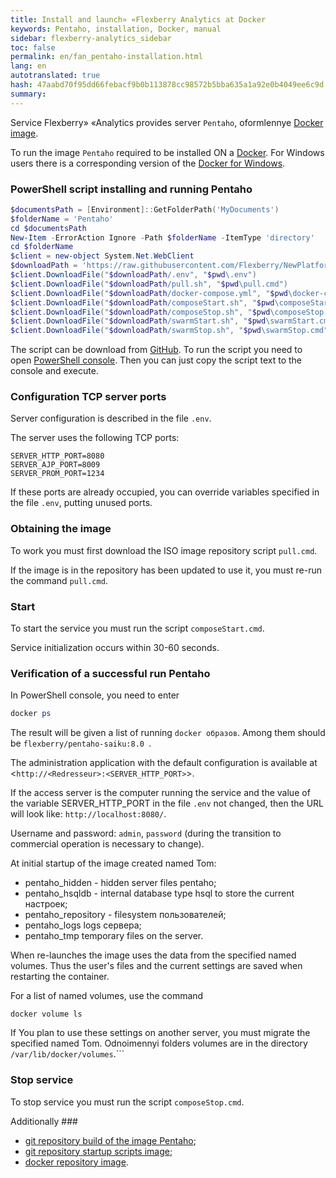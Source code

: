 ```yaml
--- 
title: Install and launch» «Flexberry Analytics at Docker 
keywords: Pentaho, installation, Docker, manual 
sidebar: flexberry-analytics_sidebar 
toc: false 
permalink: en/fan_pentaho-installation.html 
lang: en 
autotranslated: true 
hash: 47aabd70f95dd66febacf9b0b113878cc98572b5bba635a1a92e0b4049ee6c9d 
summary: 
--- 
```


Service Flexberry» «Analytics provides server `Pentaho`, oformlennye [Docker image](https://hub.docker.com/r/flexberry/pentaho/). 

To run the image `Pentaho` required to be installed ON a [Docker](https://docs.docker.com). For Windows users there is a corresponding version of the [Docker for Windows](https://docs.docker.com/docker-for-windows/install/). 

### PowerShell script installing and running Pentaho 

```powershell
$documentsPath = [Environment]::GetFolderPath('MyDocuments')
$folderName = 'Pentaho'
cd $documentsPath
New-Item -ErrorAction Ignore -Path $folderName -ItemType 'directory'
cd $folderName
$client = new-object System.Net.WebClient
$downloadPath = 'https://raw.githubusercontent.com/Flexberry/NewPlatform.Flexberry.Analytics/master/pentaho' 
$client.DownloadFile("$downloadPath/.env", "$pwd\.env")
$client.DownloadFile("$downloadPath/pull.sh", "$pwd\pull.cmd")
$client.DownloadFile("$downloadPath/docker-compose.yml", "$pwd\docker-compose.yml")
$client.DownloadFile("$downloadPath/composeStart.sh", "$pwd\composeStart.cmd")
$client.DownloadFile("$downloadPath/composeStop.sh", "$pwd\composeStop.cmd")
$client.DownloadFile("$downloadPath/swarmStart.sh", "$pwd\swarmStart.cmd")
$client.DownloadFile("$downloadPath/swarmStop.sh", "$pwd\swarmStop.cmd")
``` 

The script can be download from [GitHub](https://raw.githubusercontent.com/Flexberry/NewPlatform.Flexberry.Analytics/master/pentaho/getPentaho.ps1). 
To run the script you need to open [PowerShell console](https://docs.microsoft.com/ru-ru/powershell/scripting/setup/starting-windows-powershell?view=powershell-6). Then you can just copy the script text to the console and execute. 

### Configuration TCP server ports 

Server configuration is described in the file `.env`. 

The server uses the following TCP ports: 
```
SERVER_HTTP_PORT=8080
SERVER_AJP_PORT=8009
SERVER_PROM_PORT=1234
``` 

If these ports are already occupied, you can override variables specified in the file `.env`, putting unused ports. 

### Obtaining the image 

To work you must first download the ISO image repository script `pull.cmd`. 

If the image is in the repository has been updated to use it, you must re-run the command `pull.cmd`. 


### Start 

To start the service you must run the script `composeStart.cmd`. 

Service initialization occurs within 30-60 seconds. 

### Verification of a successful run Pentaho 

In PowerShell console, you need to enter 
```powershell
docker ps
``` 

The result will be given a list of running `docker образов`. 
Among them should be `flexberry/pentaho-saiku:8.0 `. 

The administration application with the default configuration is available at <`http://<Redresseur>:<SERVER_HTTP_PORT>`>. 

If the access server is the computer running the service and the value of the variable SERVER_HTTP_PORT in the file `.env` not changed, then the URL will look like: 
`http://localhost:8080/`. 

Username and password: `admin`, `password` (during the transition to commercial operation is necessary to change). 

At initial startup of the image created named Tom: 
- pentaho_hidden - hidden server files pentaho; 
- pentaho_hsqldb - internal database type hsql to store the current настроек; 
- pentaho_repository - filesystem пользователей; 
- pentaho_logs logs сервера; 
- pentaho_tmp temporary files on the server.

When re-launches the image uses the data from the specified named volumes. 
Thus the user's files and the current settings are saved when restarting the container. 

For a list of named volumes, use the command 
```
docker volume ls
``` 

If You plan to use these settings on another server, you must migrate the specified named Tom. 
Odnoimennyi folders volumes are in the directory `/var/lib/docker/volumes`.``` 

### Stop service 

To stop service you must run the script `composeStop.cmd`. 

Additionally ### 

- [git repository build of the image Pentaho](https://github.com/Flexberry/dockerfiles/blob/master/pentaho/README_ru.md); 
- [git repository startup scripts image](https://github.com/Flexberry/NewPlatform.Flexberry.Analytics/tree/master/pentaho); 
- [docker repository image](https://hub.docker.com/r/flexberry/pentaho/). 



